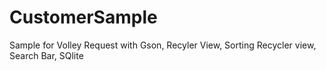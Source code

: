 # CustomerSample
 Sample for Volley Request with Gson, Recyler View, Sorting Recycler view, Search Bar, SQlite
